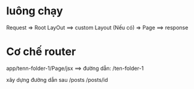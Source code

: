 # luông chạy

Request => Root LayOut ==> custom Layout (Nếu có) => Page ==> response

# Cơ chế router

app/tenn-folder-1/Page/jsx ==> đường dẫn: /ten-folder-1

xây dựng đường dẫn sau
/posts
/posts/id
